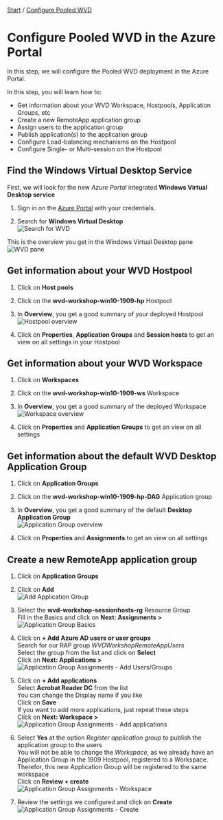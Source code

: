 [Start](/CA-Microsoft-WVD_ARM-Workshop/) / [Configure Pooled WVD](/CA-Microsoft-WVD_ARM-Workshop/Configure%20WVD%20in%20Portal)
# Configure Pooled WVD in the Azure Portal

In this step, we will configure the Pooled WVD deployment in the Azure Portal.


In this step, you will learn how to:
* Get information about your WVD Workspace, Hostpools, Application Groups, etc
* Create a new RemoteApp application group
* Assign users to the application group
* Publish application(s) to the application group
* Configure Load-balancing mechanisms on the Hostpool
* Configure Single- or Multi-session on the Hostpool

## Find the Windows Virtual Desktop Service
First, we will look for the new *Azure Portal* integrated **Windows Virtual Desktop service**

1. Sign in on the [Azure Portal](https://portal.azure.com) with your credentials.

2. Search for **Windows Virtual Desktop**<br/>
![Search for WVD](https://michawets.github.io/CA-Microsoft-WVD_ARM-Workshop/images/AzurePortal-SearchWindowsVirtualDesktop.png)

This is the overview you get in the Windows Virtual Desktop pane<br/>
![WVD pane](https://michawets.github.io/CA-Microsoft-WVD_ARM-Workshop/images/AzurePortal-SearchWindowsVirtualDesktop-Overview.png)

## Get information about your WVD Hostpool

1. Click on **Host pools**

2. Click on the **wvd-workshop-win10-1909-hp** Hostpool

3. In **Overview**, you get a good summary of your deployed Hostpool<br/>
![Hostpool overview](https://michawets.github.io/CA-Microsoft-WVD_ARM-Workshop/images/AzurePortal-WVD-ReviewHostpoolSettings.png)

4. Click on **Properties**, **Application Groups** and **Session hosts** to get an view on all settings in your Hostpool

## Get information about your WVD Workspace

1. Click on **Workspaces**

2. Click on the **wvd-workshop-win10-1909-ws** Workspace

3. In **Overview**, you get a good summary of the deployed Workspace<br/>
![Workspace overview](https://michawets.github.io/CA-Microsoft-WVD_ARM-Workshop/images/AzurePortal-WVD-ReviewWorkspaceSettings.png)

4. Click on **Properties** and **Application Groups** to get an view on all settings

## Get information about the default WVD Desktop Application Group

1. Click on **Application Groups**

2. Click on the **wvd-workshop-win10-1909-hp-DAG** Application group

3. In **Overview**, you get a good summary of the default **Desktop Application Group**<br/>
![Application Group overview](https://michawets.github.io/CA-Microsoft-WVD_ARM-Workshop/images/AzurePortal-WVD-ReviewApplicationGroupSettings.png)

4. Click on **Properties** and **Assignments** to get an view on all settings

## Create a new RemoteApp application group

1. Click on **Application Groups**

2. Click on **Add**<br/>
![Add Application Group](https://michawets.github.io/CA-Microsoft-WVD_ARM-Workshop/images/AzurePortal-WVD-CreateApplicationGroup.png)

3. Select the **wvd-workshop-sessionhosts-rg** Resource Group<br/>
Fill in the Basics and click on **Next: Assignments >**<br/>
![Application Group Basics](https://michawets.github.io/CA-Microsoft-WVD_ARM-Workshop/images/AzurePortal-WVD-CreateApplicationGroup-Basics.png)

4. Click on **+ Add Azure AD users or user groups**<br/>
Search for our RAP group *WVDWorkshopRemoteAppUsers*<br/>
Select the group from the list and click on **Select**<br/>
Click on **Next: Applications >**<br/>
![Application Group Assignments - Add Users/Groups](https://michawets.github.io/CA-Microsoft-WVD_ARM-Workshop/images/AzurePortal-WVD-CreateApplicationGroup-Assignments-1.png)

5. Click on **+ Add applications**<br/>
Select **Acrobat Reader DC** from the list<br/>
You can change the Display name if you like<br/>
Click on **Save**<br/>
If you want to add more applications, just repeat these steps<br/>
Click on **Next: Workspace >**<br/>
![Application Group Assignments - Add applications](https://michawets.github.io/CA-Microsoft-WVD_ARM-Workshop/images/AzurePortal-WVD-CreateApplicationGroup-Applications.png)

6. Select **Yes** at the option *Register application group* to publish the application group to the users<br/>
You will not be able to change the *Workspace*, as we already have an Application Group in the 1909 Hostpool, registered to a Workspace.<br/>
Therefor, this new Application Group will be registered to the same workspace<br/>
Click on **Review + create**<br/>
![Application Group Assignments - Workspace](https://michawets.github.io/CA-Microsoft-WVD_ARM-Workshop/images/AzurePortal-WVD-CreateApplicationGroup-Workspace.png)

7. Review the settings we configured and click on **Create**<br/>
![Application Group Assignments - Create](https://michawets.github.io/CA-Microsoft-WVD_ARM-Workshop/images/AzurePortal-WVD-CreateApplicationGroup-Create.png)

<script type="text/javascript">
    setTimeout(function() { 
            document.getElementById("sidebar").style.display = "none";
            document.getElementById("main-content").style.width = "90%"
            var x = document.getElementsByClassName('inner clearfix'); 
            x[0].style.width = "75%";
            var x = document.getElementsByClassName('inner'); 
            x[0].style.width = "90%";
            var x = document.getElementsByTagName('h1'); 
            x[0].style.width = "90%";
            x[0].style.textAlign = "center"
            x[0].innerHTML = "Microsoft & Cloud-Architect WVD Workshop"
        }, 250);
</script>
